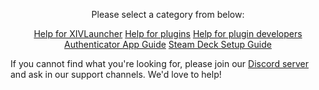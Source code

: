<div style="text-align: center;">

Please select a category from below:

<a href="https://goatcorp.github.io/faq/xl_troubleshooting" class="btnm">Help for XIVLauncher</a>
<a href="https://goatcorp.github.io/faq/dalamud_troubleshooting" class="btnm">Help for plugins</a>
<a href="https://goatcorp.github.io/faq/development" class="btnm">Help for plugin developers</a>
<a href="https://goatcorp.github.io/faq/mobile_otp" class="btnm">Authenticator App Guide</a>
<a href="https://goatcorp.github.io/faq/steamdeck" class="btnm">Steam Deck Setup Guide</a>

</div>

If you cannot find what you're looking for, please join our [Discord server](https://goat.place/) and ask in our support channels. We'd love to help!
